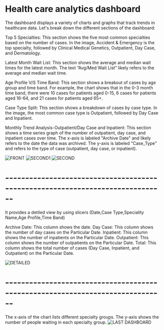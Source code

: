 # Health care analytics dashboard

The dashboard displays a variety of charts and graphs that track trends in healthcare data. Let's break down the different sections of the dashboard:

Top 5 Specialties: This section shows the five most common specialties based on the number of cases. In the image, Accident & Emergency is the top specialty, followed by Clinical Medical Genetics, Outpatient, Day Case, and Dermatology.

Latest Month Wait List: This section shows the average and median wait times for the latest month. The text “Avg/Med Wait List” likely refers to the average and median wait time.

Age Profile V/S Time Band: This section shows a breakout of cases by age group and time band. For example, the chart shows that in the 0-3 month time band, there were 10 cases for patients aged 0-15, 6 cases for patients aged 16-64, and 21 cases for patients aged 65+.

Case Type Split: This section shows a breakdown of cases by case type. In the image, the most common case type is Outpatient, followed by Day Case and Inpatient.

Monthly Trend Analysis-Outpatient/Day Case and Inpatient: This section shows a time series graph of the number of outpatient, day case, and inpatient cases over time. The x-axis is labeled "Archive Date" and likely refers to the date the data was archived. The y-axis is labeled "Case_Type" and refers to the type of case (outpatient, day case, or inpatient).

![FRONT](https://github.com/Nandan-nandu/Health-Care-Analysisi/assets/88129970/44ec44d0-2fa1-417b-b585-4d616bcac249)
![SECOND1](https://github.com/Nandan-nandu/Health-Care-Analysisi/assets/88129970/5dee4ab2-53a5-4d83-9ccc-d389981549bb)
![SECOND](https://github.com/Nandan-nandu/Health-Care-Analysisi/assets/88129970/5cfc4c63-46df-468f-8df0-9d6f5bc0c9e8)
# ------------------------------------------------------------------------------
It provides a detiled view by using slicers (Date,Case Type,Speciality Name,Age Profile,Time Band)

Archive Date: This column shows the date.
Day Case: This column shows the number of day cases on the Particular Date.
Inpatient: This column shows the number of inpatients on the Particular Date.
Outpatient: This column shows the number of outpatients on the Particular Date.
Total: This column shows the total number of cases (Day Case, Inpatient, and Outpatient) on the Particular Date.

![DETAILED](https://github.com/Nandan-nandu/Health-Care-Analysisi/assets/88129970/abbb1d6e-37d6-40a6-9222-7e331427516a)
# ------------------------------------------------------------------------------
The x-axis of the chart lists different specialty groups. The y-axis shows the number of people waiting in each specialty group.
![LAST DASHBOARD](https://github.com/Nandan-nandu/Health-Care-Analysisi/assets/88129970/4aa8d7f4-ab52-49e5-99e2-62d1d6dbc694)
